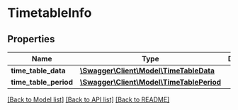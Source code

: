 # TimetableInfo

## Properties
Name | Type | Description | Notes
------------ | ------------- | ------------- | -------------
**time_table_data** | [**\Swagger\Client\Model\TimeTableData**](TimeTableData.md) |  | 
**time_table_period** | [**\Swagger\Client\Model\TimeTablePeriod**](TimeTablePeriod.md) |  | 

[[Back to Model list]](../README.md#documentation-for-models) [[Back to API list]](../README.md#documentation-for-api-endpoints) [[Back to README]](../README.md)


